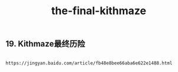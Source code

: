 ﻿---
layout: default
title: the-final-kithmaze
---
## 19. Kithmaze最终历险
```

https://jingyan.baidu.com/article/fb48e8bee66aba6e622e1488.html

```
